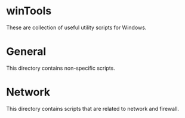 # winTools
These are collection of useful utility scripts for Windows.

# General
This directory contains non-specific scripts.

# Network
This directory contains scripts that are related to network and firewall. 